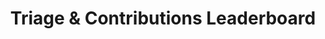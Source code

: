 ---
title: "Triage & Contributions Leaderboard"
linkTitle: "Triage & Contributions Leaderboard"
weight: 10
description: >
  Contributions split by release
---